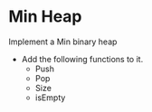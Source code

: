 # Min Heap

Implement a Min binary heap 
 - Add the following functions to it.
    - Push 
    - Pop
    - Size
    - isEmpty
    